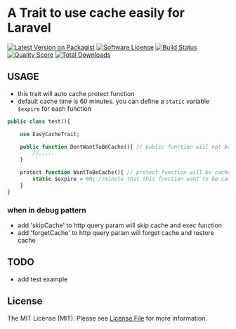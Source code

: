 

# A Trait to use cache easily for Laravel

[![Latest Version on Packagist](https://img.shields.io/packagist/v/deathkel/EasyCache.svg?style=flat-square)](https://packagist.org/packages/deathkel/EasyCache)
[![Software License](https://img.shields.io/badge/license-MIT-brightgreen.svg?style=flat-square)](LICENSE.md)
[![Build Status](https://img.shields.io/travis/deathkel/EasyCachemaster.svg?style=flat-square)](https://travis-ci.org/deathkel/EasyCache)
[![Quality Score](https://img.shields.io/scrutinizer/g/deathkel/EasyCache.svg?style=flat-square)](https://scrutinizer-ci.com/g/deathkel/EasyCache)
[![Total Downloads](https://img.shields.io/packagist/dt/deathkel/EasyCache.svg?style=flat-square)](https://packagist.org/packages/deathkel/EasyCache)

## USAGE
* this trait will auto cache protect function
* default cache time is 60 minutes. you can define a `static` variable `$expire` for each function

```php
public class test(){

    use EasyCacheTrait;

    public function DontWantToBeCache(){ // public function will not be cached
        //.....
    }

    protect function WantToBeCache(){ // protect function will be cached automatically
        static $expire = 60; //minute that this function want to be cached
    }
}
```
### when in debug pattern
* add 'skipCache' to http query param will skip cache and exec function
* add 'forgetCache' to http query param will forget cache and restore cache

## TODO
* add test example

## License

The MIT License (MIT). Please see [License File](LICENSE.md) for more information.